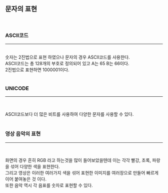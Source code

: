 <h2>문자의 표현</h2>
<br>

<h3>ASCII코드</h3>
<hr><br>
숫자는 2진법으로 표현 하였으나 문자의 경우 ASCII코드를 사용한다. <br>
ASCII코드는 총 128개의 부호로 정의되어 있고 A는 65 B는 66이다.<br>
2진법으로 표현하면 1000001이다.<br>
<br>

<h3>UNICODE</h3>
<hr><br>

ASCII코드보다 더 많은 비트를 사용하여 다양한 문자를 사용할 수 있다.<br>
<br>

<h3>영상 음악의 표현</h3>
<hr><br>

화면의 경우 흔히 RGB 라고 하는것을 많이 들어보았을텐데 이는 각각 빨강, 초록, 파랑을 섞어 다양한 색을 표현한다. <br>
그리고  영상은 이러한 여러가지 색을 섞어 표현한 이미지를 여러장으로 만들어 빠르게 이어 붙여놓은 것 이다.<br> 
또한 음악 역시 각 음표를 숫자로 표현할 수 있다.

